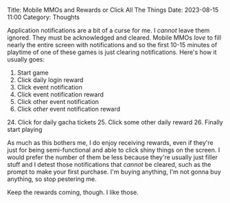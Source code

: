 Title: Mobile MMOs and Rewards or Click All The Things
Date: 2023-08-15 11:00
Category: Thoughts

Application notifications are a bit of a curse for me. I *cannot* leave them ignored. They must be acknowledged and cleared. Mobile MMOs *love* to fill nearly the entire screen with notifications and so the first 10-15 minutes of playtime of one of these games is just clearing notifications. Here's how it usually goes:

1. Start game
2. Click daily login reward
3. Click event notification
4. Click event notification reward
5. Click other event notification
6. Click *other* event notification reward
<edited for sanity>
24. Click for daily gacha tickets
25. Click some other daily reward
26. Finally start playing


As much as this bothers me, I do enjoy receiving rewards, even if they're just for being semi-functional and able to click shiny things on the screen. I would prefer the number of them be less because they're usually just filler stuff and I detest those notifications that *cannot* be cleared, such as the prompt to make your first purchase. I'm buying anything, I'm not gonna buy anything, so stop pestering me.

Keep the rewards coming, though. I like those.
